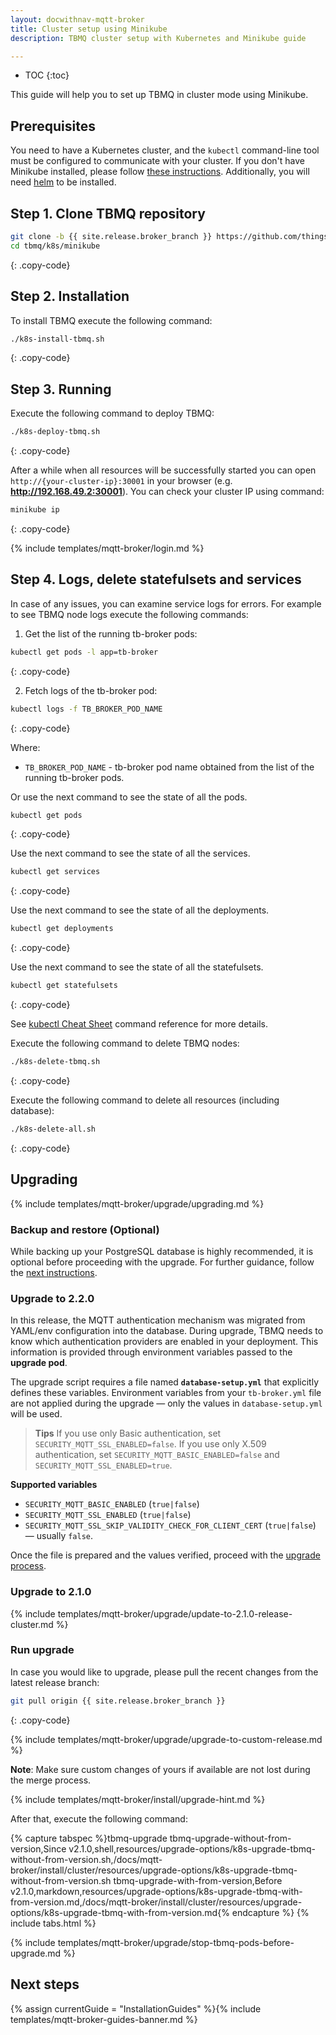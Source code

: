 ```yaml
---
layout: docwithnav-mqtt-broker
title: Cluster setup using Minikube
description: TBMQ cluster setup with Kubernetes and Minikube guide

---
```


* TOC
{:toc}

This guide will help you to set up TBMQ in cluster mode using Minikube.

## Prerequisites

You need to have a Kubernetes cluster, and the `kubectl` command-line tool must be configured to communicate with your cluster.
If you don't have Minikube installed, please follow [these instructions](https://kubernetes.io/docs/setup/learning-environment/minikube/).
Additionally, you will need [helm](https://helm.sh/docs/intro/install/) to be installed.

## Step 1. Clone TBMQ repository

```bash
git clone -b {{ site.release.broker_branch }} https://github.com/thingsboard/tbmq.git
cd tbmq/k8s/minikube
```
{: .copy-code}

## Step 2. Installation

To install TBMQ execute the following command:

```bash
./k8s-install-tbmq.sh
```
{: .copy-code}

## Step 3. Running

Execute the following command to deploy TBMQ:

```bash
./k8s-deploy-tbmq.sh
```
{: .copy-code}

After a while when all resources will be successfully started you can open `http://{your-cluster-ip}:30001` in your browser (e.g. **http://192.168.49.2:30001**).
You can check your cluster IP using command:
```bash
minikube ip
```
{: .copy-code}

{% include templates/mqtt-broker/login.md %}

## Step 4. Logs, delete statefulsets and services

In case of any issues, you can examine service logs for errors.
For example to see TBMQ node logs execute the following commands:

1) Get the list of the running tb-broker pods:

```bash
kubectl get pods -l app=tb-broker
```
{: .copy-code}

2) Fetch logs of the tb-broker pod:

```bash
kubectl logs -f TB_BROKER_POD_NAME
```
{: .copy-code}

Where:

- `TB_BROKER_POD_NAME` - tb-broker pod name obtained from the list of the running tb-broker pods.

Or use the next command to see the state of all the pods.
```bash
kubectl get pods
```
{: .copy-code}

Use the next command to see the state of all the services.
```bash
kubectl get services
```
{: .copy-code}

Use the next command to see the state of all the deployments.
```bash
kubectl get deployments
```
{: .copy-code}

Use the next command to see the state of all the statefulsets.
```bash
kubectl get statefulsets
```
{: .copy-code}

See [kubectl Cheat Sheet](https://kubernetes.io/docs/reference/kubectl/cheatsheet/) command reference for more details.

Execute the following command to delete TBMQ nodes:

```bash
./k8s-delete-tbmq.sh
```
{: .copy-code}

Execute the following command to delete all resources (including database):

```bash
./k8s-delete-all.sh
```
{: .copy-code}

## Upgrading

{% include templates/mqtt-broker/upgrade/upgrading.md %}

### Backup and restore (Optional)

While backing up your PostgreSQL database is highly recommended, it is optional before proceeding with the upgrade.
For further guidance, follow the [next instructions](https://github.com/thingsboard/tbmq/blob/main/k8s/minikube/backup-restore/README.md).

### Upgrade to 2.2.0

In this release, the MQTT authentication mechanism was migrated from YAML/env configuration into the database.
During upgrade, TBMQ needs to know which authentication providers are enabled in your deployment.
This information is provided through environment variables passed to the **upgrade pod**.

The upgrade script requires a file named **`database-setup.yml`** that explicitly defines these variables.
Environment variables from your `tb-broker.yml` file are not applied during the upgrade — only the values in `database-setup.yml` will be used.

> **Tips**
> If you use only Basic authentication, set `SECURITY_MQTT_SSL_ENABLED=false`.
> If you use only X.509 authentication, set `SECURITY_MQTT_BASIC_ENABLED=false` and `SECURITY_MQTT_SSL_ENABLED=true`.

**Supported variables**

* `SECURITY_MQTT_BASIC_ENABLED` (`true|false`)
* `SECURITY_MQTT_SSL_ENABLED` (`true|false`)
* `SECURITY_MQTT_SSL_SKIP_VALIDITY_CHECK_FOR_CLIENT_CERT` (`true|false`) — usually `false`.

Once the file is prepared and the values verified, proceed with the [upgrade process](#run-upgrade).

### Upgrade to 2.1.0

{% include templates/mqtt-broker/upgrade/update-to-2.1.0-release-cluster.md %}

### Run upgrade

In case you would like to upgrade, please pull the recent changes from the latest release branch:

```bash
git pull origin {{ site.release.broker_branch }}
```
{: .copy-code}

{% include templates/mqtt-broker/upgrade/upgrade-to-custom-release.md %}

**Note**: Make sure custom changes of yours if available are not lost during the merge process.

{% include templates/mqtt-broker/install/upgrade-hint.md %}

After that, execute the following command:

{% capture tabspec %}tbmq-upgrade
tbmq-upgrade-without-from-version,Since v2.1.0,shell,resources/upgrade-options/k8s-upgrade-tbmq-without-from-version.sh,/docs/mqtt-broker/install/cluster/resources/upgrade-options/k8s-upgrade-tbmq-without-from-version.sh
tbmq-upgrade-with-from-version,Before v2.1.0,markdown,resources/upgrade-options/k8s-upgrade-tbmq-with-from-version.md,/docs/mqtt-broker/install/cluster/resources/upgrade-options/k8s-upgrade-tbmq-with-from-version.md{% endcapture %}
{% include tabs.html %}

{% include templates/mqtt-broker/upgrade/stop-tbmq-pods-before-upgrade.md %}

## Next steps

{% assign currentGuide = "InstallationGuides" %}{% include templates/mqtt-broker-guides-banner.md %}
